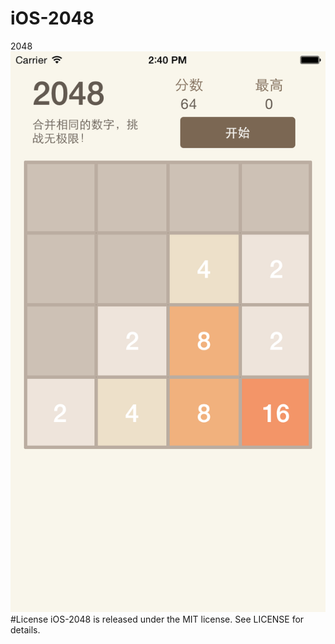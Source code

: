 # iOS-2048

2048
![2048](./Image/screenshot.png)
#License
iOS-2048 is released under the MIT license. See LICENSE for details.
